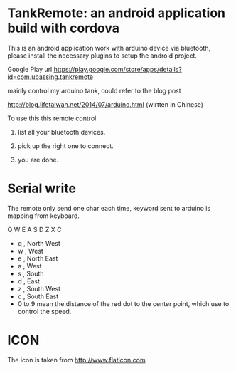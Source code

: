 
TankRemote: an android application build with cordova
=====================================

This is an android application work with arduino device via bluetooth, please install the necessary  plugins to 
setup the android project.

Google Play url https://play.google.com/store/apps/details?id=com.upassing.tankremote

mainly control my arduino tank, could refer to the blog post

http://blog.lifetaiwan.net/2014/07/arduino.html (wirtten in Chinese)

To use this this remote control

1. list all your bluetooth devices.

2. pick up the right one to connect.

3. you are done.

Serial write
==============

The remote only send one char each time, keyword sent to arduino is mapping from keyboard. 

Q W E A S D Z X C


* q , North West
* w , West
* e , North East
* a , West
* s , South
* d , East
* z , South West
* c , South East
* 0 to 9 mean the distance of the red dot to the center point, which use to control the speed.

ICON
=======

The icon is taken from http://www.flaticon.com

